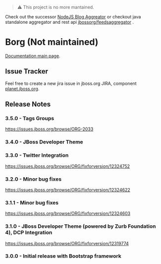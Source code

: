 
> :warning: This project is no more mantained.

Check out the successor [NodeJS Blog Aggreator](https://github.com/jbossorg/jbossorg.github.io/issues/17) or checkout java standalone aggregator and rest api [jbossorg/feedsaggregator](https://github.com/jbossorg/feedsaggregator) .

Borg (Not maintained)
====

[Documentation main page](documentation/README.md).

Issue Tracker
-------------
Feel free to create a new jira issue in jboss.org JIRA, component [planet.jboss.org](https://issues.jboss.org/browse/ORG/component/12312393).

Release Notes
-------------

### 3.5.0 - Tags Groups
https://issues.jboss.org/browse/ORG-2033

### 3.4.0 - JBoss Developer Theme

### 3.3.0 - Twitter Integration
https://issues.jboss.org/browse/ORG/fixforversion/12324752

### 3.2.0 - Minor bug fixes
https://issues.jboss.org/browse/ORG/fixforversion/12324622

### 3.1.1 - Minor bug fixes
https://issues.jboss.org/browse/ORG/fixforversion/12324603

### 3.1.0 - JBoss Developer Theme (powered by Zurb Foundation 4), DCP Integration
https://issues.jboss.org/browse/ORG/fixforversion/12319774

### 3.0.0 - Initial release with Bootstrap framework
